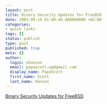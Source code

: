 ```yaml
---
layout: post
title: Binary Security Updates for FreeBSD
date: 2003-09-19 01:09:49.000000000 +02:00
categories:
- quick links
tags: []
status: publish
type: post
published: true
meta: {}
author:
  login: shanson
  email: papascott-wp@gmail.com
  display_name: PapaScott
  first_name: Scott
  last_name: Hanson
---
```

<p><a title="a client-server binary diff solution" href="http://www.daemonology.net/freebsd-update/">Binary Security Updates for FreeBSD</a></p>

